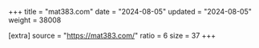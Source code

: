 +++
title = "mat383.com"
date = "2024-08-05"
updated = "2024-08-05"
weight = 38008

[extra]
source = "https://mat383.com/"
ratio = 6
size = 37
+++
